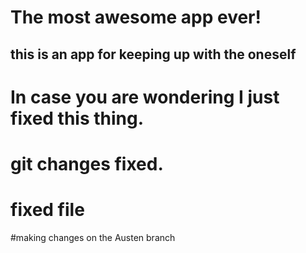 # The most awesome app ever!

## this is an app for keeping up with the oneself

# In case you are wondering I just fixed this thing.

# git changes fixed.

# fixed file

#making changes on the Austen branch
